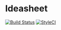 # Ideasheet

[![Build Status](https://travis-ci.org/kouks/ideasheet.svg?branch=master)](https://travis-ci.org/kouks/ideasheet)
[![StyleCI](https://styleci.io/repos/111250037/shield?branch=master)](https://styleci.io/repos/111250037)
